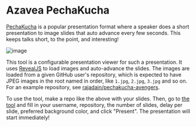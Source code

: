 # Azavea PechaKucha

[PechaKucha](https://www.pechakucha.org/) is a popular presentation format
where a speaker does a short presentation to image slides that auto advance
every few seconds. This keeps talks short, to the point, and interesting!

![image](https://user-images.githubusercontent.com/1430060/46046214-3cd2d680-c0ee-11e8-8287-89b3fc535549.png)

This tool is a configurable presentation viewer for such a presentation. It
uses [RevealJS](https://revealjs.com/) to load images and auto-advance the
slides. The images are loaded from a given GitHub user's repository, which is
expected to have JPEG images in the root named in order, like `1.jpg`, `2.jpg`,
`3.jpg` and so on. For an example repository, see
[rajadain/pechakucha-avengers](https://github.com/rajadain/pechakucha-avengers).

To use the tool, make a repo like the above with your slides. Then, go to [the
tool](https://azavea.github.io/azavea-pechakucha/) and fill in your username,
repository, the number of slides, delay per slide, preferred background color,
and click "Present". The presentation will start immediately!
